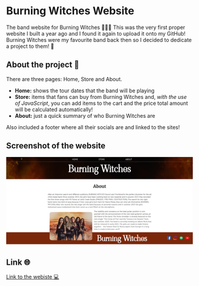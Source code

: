 # Burning Witches Website
The band website for Burning Witches 🧙🏾‍♀️ This was the very first proper website I built a year ago and I found it again to upload it onto my GitHub! Burning Witches were my favourite band back then so I decided to dedicate a project to them! 🤗

## About the project 🤩
There are three pages: Home, Store and About. 
- **Home:** shows the tour dates that the band will be playing
- **Store:** items that fans can buy from Burning Witches and, *with the use of JavaScript*, you can add items to the cart and the price total amount will be calculated automatically!
- **About:** just a quick summary of who Burning Witches are

Also included a footer where all their socials are and linked to the sites!

## Screenshot of the website
![Screenshot of the webiste](/img/screenshot.png)

## Link 🌐
[Link to the webiste 💻](https://xiacodes.github.io/Burning-Witches-Webpage/about.html) 
